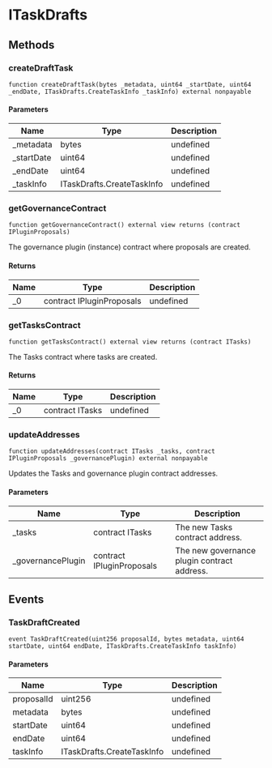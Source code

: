 # ITaskDrafts









## Methods

### createDraftTask

```solidity
function createDraftTask(bytes _metadata, uint64 _startDate, uint64 _endDate, ITaskDrafts.CreateTaskInfo _taskInfo) external nonpayable
```





#### Parameters

| Name | Type | Description |
|---|---|---|
| _metadata | bytes | undefined |
| _startDate | uint64 | undefined |
| _endDate | uint64 | undefined |
| _taskInfo | ITaskDrafts.CreateTaskInfo | undefined |

### getGovernanceContract

```solidity
function getGovernanceContract() external view returns (contract IPluginProposals)
```

The governance plugin (instance) contract where proposals are created.




#### Returns

| Name | Type | Description |
|---|---|---|
| _0 | contract IPluginProposals | undefined |

### getTasksContract

```solidity
function getTasksContract() external view returns (contract ITasks)
```

The Tasks contract where tasks are created.




#### Returns

| Name | Type | Description |
|---|---|---|
| _0 | contract ITasks | undefined |

### updateAddresses

```solidity
function updateAddresses(contract ITasks _tasks, contract IPluginProposals _governancePlugin) external nonpayable
```

Updates the Tasks and governance plugin contract addresses.



#### Parameters

| Name | Type | Description |
|---|---|---|
| _tasks | contract ITasks | The new Tasks contract address. |
| _governancePlugin | contract IPluginProposals | The new governance plugin contract address. |



## Events

### TaskDraftCreated

```solidity
event TaskDraftCreated(uint256 proposalId, bytes metadata, uint64 startDate, uint64 endDate, ITaskDrafts.CreateTaskInfo taskInfo)
```





#### Parameters

| Name | Type | Description |
|---|---|---|
| proposalId  | uint256 | undefined |
| metadata  | bytes | undefined |
| startDate  | uint64 | undefined |
| endDate  | uint64 | undefined |
| taskInfo  | ITaskDrafts.CreateTaskInfo | undefined |



